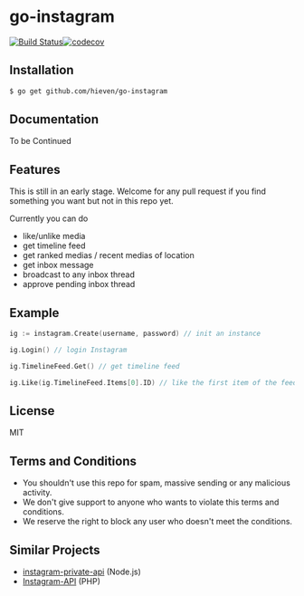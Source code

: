# go-instagram

[![Build Status](https://travis-ci.org/hieven/go-instagram.svg?branch=master)](https://travis-ci.org/hieven/go-instagram)[![codecov](https://codecov.io/gh/hiEven/go-instagram/branch/master/graph/badge.svg)](https://codecov.io/gh/hiEven/go-instagram)

## Installation

```sh
$ go get github.com/hieven/go-instagram
```

## Documentation

To be Continued

## Features

This is still in an early stage. Welcome for any pull request if you find something you want but not in this repo yet.

Currently you can do
- like/unlike media
- get timeline feed
- get ranked medias / recent medias of location
- get inbox message
- broadcast to any inbox thread
- approve pending inbox thread

## Example

```go
ig := instagram.Create(username, password) // init an instance

ig.Login() // login Instagram

ig.TimelineFeed.Get() // get timeline feed

ig.Like(ig.TimelineFeed.Items[0].ID) // like the first item of the feed
```

## License

MIT

## Terms and Conditions

- You shouldn't use this repo for spam, massive sending or any malicious activity.
- We don't give support to anyone who wants to violate this terms and conditions.
- We reserve the right to block any user who doesn't meet the conditions.

## Similar Projects

- [instagram-private-api](https://github.com/huttarichard/instagram-private-api) (Node.js)
- [Instagram-API](https://github.com/mgp25/Instagram-API) (PHP)